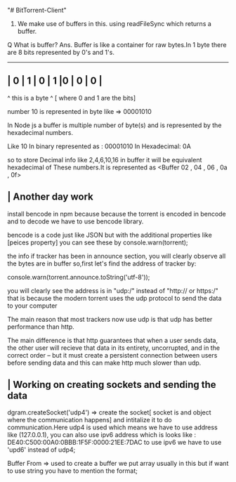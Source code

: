 "# BitTorrent-Client" 
1. We make use of buffers in this. using
readFileSync which returns a buffer.
<!-- More information about buffer -->

Q What is buffer?
Ans. Buffer is like a container for raw bytes.In 1 byte there are 8 bits represented by 0's and 1's.

-------------------------------
| 0 | 1 | 0 | 1 |0  | 0  | 0  |
-------------------------------
^ this is a  byte ^ [ where 0 and 1 are the bits]

number 10 is represented in byte like => 00001010

In Node js a buffer is multiple number of byte(s) and  is represented by the hexadecimal numbers. 

Like 10 
In binary represented as : 00001010
In Hexadecimal: 0A

so to store  Decimal info like 2,4,6,10,16 in buffer it will be equivalent hexadecimal of These numbers.It is represented as
<Buffer 02 , 04 , 06 , 0a , 0f> 



|  Another day work
---------------------------------------------------------------

install bencode in npm because because the torrent is encoded in bencode and to decode we have to use bencode library.

bencode is a code just like JSON but with the additional properties like [peices property] you can see these by console.warn(torrent);

the info if tracker has been in announce section, you will clearly observe all the bytes are in buffer so,first let's find the address of tracker by:

console.warn(torrent.announce.toString('utf-8'));

you will clearly see the address is in "udp:/" instead of "http:// or https:/" that is because the modern torrent uses the udp protocol to send the data to your computer

The main reason that most trackers now use udp is that udp has better performance than http.


The main difference is that http guarantees that when a user sends data, the other user will recieve that data in its entirety, uncorrupted, and in the correct order – but it must create a persistent connection between users before sending data and this can make http much slower than udp.


|  Working on creating sockets and sending the data
---------------------------------------------------------------
dgram.createSocket('udp4') => create the socket[ socket is and object where the communication happens] and intitalize it to do communication.Here udp4 is used which means we have to use address like (127.0.0.1), you can also use ipv6 address which is looks like :
DE40:C500:00A0:0BBB:1F5F:0000:21EE:7DAC
to use ipv6 we have to use 'upd6' instead of udp4;



Buffer From => used to create a buffer we put array usually in this but if want to use string you have to mention the format;
